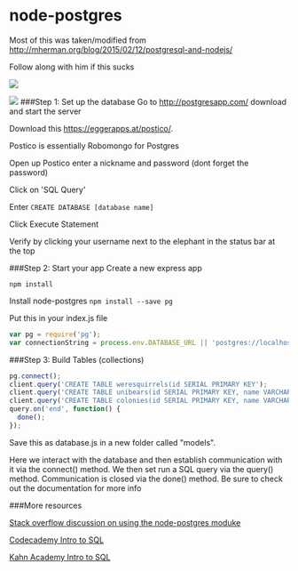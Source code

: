 # node-postgres
Most of this was taken/modified from http://mherman.org/blog/2015/02/12/postgresql-and-nodejs/

Follow along with him if this sucks 

![](https://imgs.xkcd.com/comics/exploits_of_a_mom.png)

![](http://farm6.static.flickr.com/5130/5310748684_f0fe7311dd.jpg)
###Step 1: Set up the database
Go to http://postgresapp.com/ download and start the server

Download this https://eggerapps.at/postico/.

Postico is essentially Robomongo for Postgres

Open up Postico enter a nickname and password (dont forget the password)

Click on 'SQL Query'

Enter ```CREATE DATABASE [database name]```

Click Execute Statement

Verify by clicking your username next to the elephant in the status bar at the top

###Step 2: Start your app
Create a new express app

```npm install```

Install node-postgres
```npm install --save pg```

Put this in your index.js file

```javascript
var pg = require('pg');
var connectionString = process.env.DATABASE_URL || 'postgres://localhost:5432/[YOUR-DATABASE-NAME]';
```

###Step 3: Build Tables (collections)

```javascript
pg.connect();
client.query('CREATE TABLE weresquirrels(id SERIAL PRIMARY KEY');
client.query('CREATE TABLE unibears(id SERIAL PRIMARY KEY, name VARCHAR(40), colony_id INTEGER');
client.query('CREATE TABLE colonies(id SERIAL PRIMARY KEY, name VARCHAR(40))');
query.on('end', function() {
  done();
});
```

Save this as database.js in a new folder called "models".

Here we interact with the database and then establish communication with it via the connect() method. We then set run a SQL query via the query() method. Communication is closed via the done() method. Be sure to check out the documentation for more info


###More resources

[Stack overflow discussion on using the node-postgres moduke](http://stackoverflow.com/questions/8484404/what-is-the-proper-way-to-use-the-node-js-postgresql-module)

[Codecademy Intro to SQL](https://www.codecademy.com/learn/learn-sql)

[Kahn Academy Intro to SQL](https://www.khanacademy.org/computing/computer-programming/sql)
